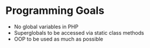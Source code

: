 # Programming Goals #

  * No global variables in PHP
  * Superglobals to be accessed via static class methods
  * OOP to be used as much as possible